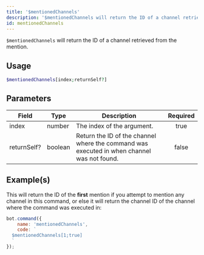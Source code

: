 ```yaml
---
title: '$mentionedChannels'
description: '$mentionedChannels will return the ID of a channel retrieved from the mention.'
id: mentionedChannels
---
```


`$mentionedChannels` will return the ID of a channel retrieved from the mention.

## Usage

```php
$mentionedChannels[index;returnSelf?]
```

## Parameters

| Field       | Type    | Description                                                                                | Required |
| ----------- | ------- | ------------------------------------------------------------------------------------------ |:--------:|
| index       | number  | The index of the argument.                                                                 |   true   |
| returnSelf? | boolean | Return the ID of the channel where the command was executed in when channel was not found. |  false   |

## Example(s)

This will return the ID of the **first** mention if you attempt to mention any channel in this command, or else it will return the channel ID of the channel where the command was executed in:

```javascript
bot.command({
    name: 'mentionedChannels',
    code: `
  $mentionedChannels[1;true]
  `
});
```
